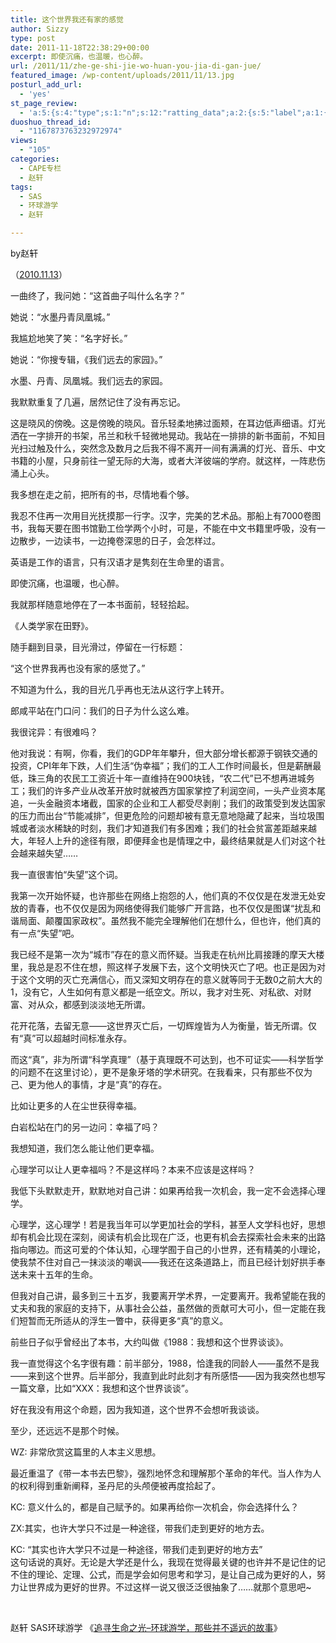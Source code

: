 ```yaml
---
title: 这个世界我还有家的感觉
author: Sizzy
type: post
date: 2011-11-18T22:38:29+00:00
excerpt: 即使沉痛，也温暖，也心醉。
url: /2011/11/zhe-ge-shi-jie-wo-huan-you-jia-di-gan-jue/
featured_image: /wp-content/uploads/2011/11/13.jpg
posturl_add_url:
  - 'yes'
st_page_review:
  - 'a:5:{s:4:"type";s:1:"n";s:12:"ratting_data";a:2:{s:5:"label";a:1:{i:0;s:0:"";}s:5:"score";a:1:{i:0;s:1:"0";}}s:7:"postion";s:2:"tl";s:5:"title";s:0:"";s:11:"score_label";s:0:"";}'
duoshuo_thread_id:
  - "1167873763232972974"
views:
  - "105"
categories:
  - CAPE专栏
  - 赵轩
tags:
  - SAS
  - 环球游学
  - 赵轩

---
```

by赵轩

<p style="text-align: left;" align="center">
  （<a href="http://blog.renren.com/blog/237370372/499586676?frommyblog">2010.11.13</a>）
</p>

<p align="left">
  一曲终了，我问她：“这首曲子叫什么名字？”
</p>

<p align="left">
  她说：“水墨丹青凤凰城。”
</p>

<p align="left">
  我尴尬地笑了笑：“名字好长。”
</p>

<p align="left">
  她说：“你搜专辑，《我们远去的家园》。”
</p>

<p align="left">
  水墨、丹青、凤凰城。我们远去的家园。
</p>

<p align="left">
  我默默重复了几遍，居然记住了没有再忘记。
</p>

<p align="left">
  这是晓风的傍晚。这是傍晚的晓风。音乐轻柔地拂过面颊，在耳边低声细语。灯光洒在一字排开的书架，吊兰和秋千轻微地晃动。我站在一排排的新书面前，不知目光扫过触及什么，突然念及数月之后我不得不离开一间有满满的灯光、音乐、中文书籍的小屋，只身前往一望无际的大海，或者大洋彼端的学府。就这样，一阵悲伤涌上心头。
</p>

<p align="left">
  我多想在走之前，把所有的书，尽情地看个够。
</p>

<p align="left">
  我忍不住再一次用目光抚摸那一行字。汉字，完美的艺术品。那船上有7000卷图书，我每天要在图书馆勤工俭学两个小时，可是，不能在中文书籍里呼吸，没有一边散步，一边读书，一边掩卷深思的日子，会怎样过。
</p>

<p align="left">
  英语是工作的语言，只有汉语才是隽刻在生命里的语言。
</p>

<p align="left">
  即使沉痛，也温暖，也心醉。
</p>

<p align="left">
  我就那样随意地停在了一本书面前，轻轻拾起。
</p>

<p align="left">
  《人类学家在田野》。
</p>

<p align="left">
  随手翻到目录，目光滑过，停留在一行标题：
</p>

<p align="left">
  “这个世界我再也没有家的感觉了。”
</p>

<p align="left">
  不知道为什么，我的目光几乎再也无法从这行字上转开。
</p>

<p align="left">
  郎咸平站在门口问：我们的日子为什么这么难。
</p>

<p align="left">
  我很诧异：有很难吗？
</p>

<p align="left">
  他对我说：有啊，你看，我们的GDP年年攀升，但大部分增长都源于钢铁交通的投资，CPI年年下跌，人们生活“伪幸福”；我们的工人工作时间最长，但是薪酬最低，珠三角的农民工工资近十年一直维持在900块钱，“农二代”已不想再进城务工；我们的许多产业从改革开放时就被西方国家掌控了利润空间，一头产业资本尾追，一头金融资本堵截，国家的企业和工人都受尽剥削；我们的政策受到发达国家的压力而出台“节能减排”，但更危险的问题却被有意无意地隐藏了起来，当垃圾围城或者淡水稀缺的时刻，我们才知道我们有多困难；我们的社会贫富差距越来越大，年轻人上升的途径有限，即便拜金也是情理之中，最终结果就是人们对这个社会越来越失望……
</p>

<p align="left">
  我一直很害怕“失望”这个词。
</p>

<p align="left">
  我第一次开始怀疑，也许那些在网络上抱怨的人，他们真的不仅仅是在发泄无处安放的青春，也不仅仅是因为网络使得我们能够广开言路，也不仅仅是图谋“扰乱和谐局面、颠覆国家政权”。虽然我不能完全理解他们在想什么，但也许，他们真的有一点“失望”吧。
</p>

<p align="left">
  我已经不是第一次为“城市”存在的意义而怀疑。当我走在杭州比肩接踵的摩天大楼里，我总是忍不住在想，照这样子发展下去，这个文明快灭亡了吧。也正是因为对于这个文明的灭亡充满信心，而又深知文明存在的意义就等同于无数0之前大大的1，没有它，人生如何有意义都是一纸空文。所以，我才对生死、对私欲、对财富、对从众，都感到淡淡地无所谓。
</p>

<p align="left">
  花开花落，去留无意——这世界灭亡后，一切辉煌皆为人为衡量，皆无所谓。仅有“真”可以超越时间标准永存。
</p>

<p align="left">
  而这“真”，非为所谓“科学真理”（基于真理既不可达到，也不可证实——科学哲学的问题不在这里讨论），更不是象牙塔的学术研究。在我看来，只有那些不仅为己、更为他人的事情，才是“真”的存在。
</p>

<p align="left">
  比如让更多的人在尘世获得幸福。
</p>

<p align="left">
  白岩松站在门的另一边问：幸福了吗？
</p>

<p align="left">
  我想知道，我们怎么能让他们更幸福。
</p>

<p align="left">
  心理学可以让人更幸福吗？不是这样吗？本来不应该是这样吗？
</p>

<p align="left">
  我低下头默默走开，默默地对自己讲：如果再给我一次机会，我一定不会选择心理学。
</p>

<p align="left">
  心理学，这心理学！若是我当年可以学更加社会的学科，甚至人文学科也好，思想却有机会比现在深刻，阅读有机会比现在广泛，也更有机会去探索社会未来的出路指向哪边。而这可爱的个体认知，心理学囿于自己的小世界，还有精美的小理论，使我禁不住对自己一抹淡淡的嘲讽——我还在这条道路上，而且已经计划好拱手奉送未来十五年的生命。
</p>

<p align="left">
  但我对自己讲，最多到三十五岁，我要离开学术界，一定要离开。我希望能在我的丈夫和我的家庭的支持下，从事社会公益，虽然做的贡献可大可小，但一定能在我们短暂而无所适从的浮生一瞥中，获得更多“真”的意义。
</p>

<p align="left">
  前些日子似乎曾经出了本书，大约叫做《1988：我想和这个世界谈谈》。
</p>

<p align="left">
  我一直觉得这个名字很有趣：前半部分，1988，恰逢我的同龄人——虽然不是我——来到这个世界。后半部分，我直到此时此刻才有所感悟——因为我突然也想写一篇文章，比如“XXX：我想和这个世界谈谈”。
</p>

<p align="left">
  好在我没有用这个命题，因为我知道，这个世界不会想听我谈谈。
</p>

<p align="left">
  至少，还远远不是那个时候。
</p>

<div>
  <p>
    WZ: 非常欣赏这篇里的人本主义思想。
  </p>
  
  <p>
    最近重温了《带一本书去巴黎》，强烈地怀念和理解那个革命的年代。当人作为人的权利得到重新阐释，圣丹尼的头颅便被再度拾起了。
  </p>
  
  <p>
    KC: 意义什么的，都是自己赋予的。如果再给你一次机会，你会选择什么？
  </p>
  
  <p>
    ZX:其实，也许大学只不过是一种途径，带我们走到更好的地方去。
  </p>
  
  <p>
    KC: “其实也许大学只不过是一种途径，带我们走到更好的地方去”<br /> 这句话说的真好。无论是大学还是什么，我现在觉得最关键的也许并不是记住的记不住的理论、定理、公式，而是学会如何思考和学习，是让自己成为更好的人，努力让世界成为更好的世界。不过这样一说又很泛泛很抽象了……就那个意思吧~
  </p>
</div>

&nbsp;

赵轩 SAS环球游学 《[追寻生命之光–环球游学，那些并不遥远的故事][1]》

&nbsp;

<div>
</div>

 [1]: http://hicape.com/2011/11/qi-pao-di-hua-yang-nian-hua/hicape.com/2011/07/diaries-zhaoxuan/